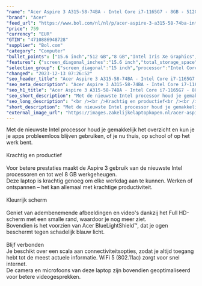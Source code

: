 ```yaml
---
"name": "Acer Aspire 3 A315-58-74BA - Intel Core i7-1165G7 - 8GB - 512GB SSD - 15.6\" FHD - Intel Iris Xe Graphics - Windows 11 Home - Silver"
"brand": "Acer"
"feed_url": "https://www.bol.com/nl/nl/p/acer-aspire-3-a315-58-74ba-intel-core-i7-1165g7-8gb-512gb-ssd-15-6-fhd-intel-iris-xe-graphics-windows-11-home-silver/9300000069034030"
"price": 759
"currency": "EUR"
"GTIN": "4710886948728"
"supplier": "Bol.com"
"category": "Computer"
"bullet_points": ["15.6 inch","512 GB","8 GB","Intel Iris Xe Graphics","Windows"]
"features": {"screen_diagonal_inches":"15.6 inch","total_storage_space":"512 GB","memory_size":"8 GB","graphics_card":"Intel Iris Xe Graphics","operating_system":"Windows"}
"selection_group": {"screen_diagonal":"15 inch","processor":"Intel Core i7","changed_price_past_3_days":false,"product_family":"Aspire 3"}
"changed": "2023-12-13 07:26:52"
"seo_header_title": "Acer Aspire 3 A315-58-74BA - Intel Core i7-1165G7 - 8GB - 512GB SSD - 15.6\" FHD - Intel Iris Xe Graphics - Windows 11 Home - Silver"
"seo_meta_description": "Acer Aspire 3 A315-58-74BA - Intel Core i7-1165G7 - 8GB - 512GB SSD - 15.6\" FHD - Intel Iris Xe Graphics - Windows 11 Home - Silver"
"seo_h1_title": "Acer Aspire 3 A315-58-74BA - Intel Core i7-1165G7 - 8GB - 512GB SSD - 15.6\" FHD - Intel Iris Xe Graphics - Windows 11 Home - Silver"
"seo_short_description": "Met de nieuwste Intel processor houd je gemakkelijk het overzicht en kun je je apps probleemloos blijven gebruiken, of je nu thuis, op school of op het werk bent."
"seo_long_description": "<br /><br />Krachtig en productief<br /><br />Voor betere prestaties maakt de Aspire 3 gebruik van de nieuwste Intel processoren en tot wel 8 GB werkgeheugen. <br />Deze laptop is krachtig genoeg om elke werkdag aan te kunnen. Werken of ontspannen – het kan allemaal met krachtige productiviteit. <br /><br />Kleurrijk scherm<br /><br />Geniet van adembenemende afbeeldingen en video's dankzij het Full HD-scherm met een smalle rand, waardoor je nog meer ziet. <br />Bovendien is het voorzien van Acer BlueLightShield™, dat je ogen beschermt tegen schadelijk blauw licht. <br /><br />Blijf verbonden<br />Je beschikt over een scala aan connectiviteitsopties, zodat je altijd toegang hebt tot de meest actuele informatie. WiFi 5 (802. 11ac) zorgt voor snel internet. <br />De camera en microfoons van deze laptop zijn bovendien geoptimaliseerd voor betere videogesprekken."
"short_description": "Met de nieuwste Intel processor houd je gemakkelijk het overzicht en kun je je apps probleemloos blijven gebruiken, of je nu thuis, op school of op het werk bent. Krachtig en productief Voor betere prestaties maakt de Aspire 3 gebruik van de nieuwste Intel processoren en tot wel 8 GB werkgeheugen. Deze laptop is krachtig genoeg om elke werkdag aan te kunnen. Werken of ontspannen – het kan allemaal met krachtige productiviteit. Kleurrijk scherm Geniet van adembenemende afbeeldingen en video's dankzij het Full HD-scherm met een smalle rand, waardoor je nog meer ziet. Bovendien is het voorzien van Acer BlueLightShield™, dat je ogen beschermt tegen schadelijk blauw licht. Blijf verbonden Je beschikt over een scala aan connectiviteitsopties, zodat je altijd toegang hebt tot de meest actuele informatie. WiFi 5 (802.11ac) zorgt voor snel internet. De camera en microfoons van deze laptop zijn bovendien geoptimaliseerd voor betere videogesprekken."
"external_image_url": "https://images.zakelijkelaptopkopen.nl/acer-aspire-3-a315-58-74ba-intel-core-i7-1165g7-8gb-512gb-ssd-15-6-fhd-intel-iris-xe-graphics-windows-11-home-silver.webp"
---
```


Met de nieuwste Intel processor houd je gemakkelijk het overzicht en kun je je apps probleemloos blijven gebruiken, of je nu thuis, op school of op het werk bent.<br /><br />Krachtig en productief<br /><br />Voor betere prestaties maakt de Aspire 3 gebruik van de nieuwste Intel processoren en tot wel 8 GB werkgeheugen. <br />Deze laptop is krachtig genoeg om elke werkdag aan te kunnen. Werken of ontspannen – het kan allemaal met krachtige productiviteit.<br /><br />Kleurrijk scherm<br /><br />Geniet van adembenemende afbeeldingen en video's dankzij het Full HD-scherm met een smalle rand, waardoor je nog meer ziet. <br />Bovendien is het voorzien van Acer BlueLightShield™, dat je ogen beschermt tegen schadelijk blauw licht.<br /><br />Blijf verbonden<br />Je beschikt over een scala aan connectiviteitsopties, zodat je altijd toegang hebt tot de meest actuele informatie. WiFi 5 (802.11ac) zorgt voor snel internet. <br />De camera en microfoons van deze laptop zijn bovendien geoptimaliseerd voor betere videogesprekken.